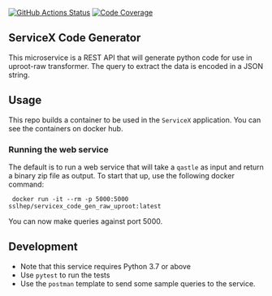 [![GitHub Actions Status](https://github.com/ssl-hep/ServiceX_Code_Generator_FuncADL_uproot/workflows/CI/CD/badge.svg)](https://github.com/ssl-hep/ServiceX_Code_Generator_FuncADL_uproot/actions)
[![Code Coverage](https://codecov.io/gh/ssl-hep/ServiceX_Code_Generator_FuncADL_uproot/graph/badge.svg)](https://codecov.io/gh/ssl-hep/ServiceX_Code_Generator_FuncADL_uproot)


ServiceX Code Generator
-----------------------
This microservice is a REST API that will generate python code for use in 
uproot-raw transformer. The query to extract the data is encoded in a JSON string.

Usage
-----
This repo builds a container to be used in the `ServiceX` application. You can 
see the containers on docker hub.

### Running the web service

The default is to run a web service that will take a `qastle` as input and 
return a binary zip file as output. To start that up, use the following 
docker command:

```
 docker run -it --rm -p 5000:5000  sslhep/servicex_code_gen_raw_uproot:latest
```

You can now make queries against port 5000.



Development
-----------
- Note that this service requires Python 3.7 or above
- Use `pytest` to run the tests
- Use the `postman` template to send some sample queries to the service.


